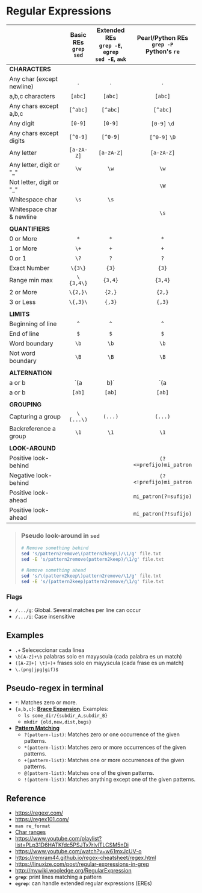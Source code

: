 # Regular Expressions


| | Basic REs<br>`grep`<br>`sed` | Extended REs<br>`grep -E`, `egrep`<br>`sed -E`, `awk` | Pearl/Python REs<br>`grep -P`<br>Python's `re` |
|---------------------------|:-----------:|:-----------:|:---------------:|
| **CHARACTERS**            |             |             |                 |
| Any char (except newline) | `.`         | `.`         | `.`             |
| a,b,c characters          | `[abc]`     | `[abc]`     | `[abc]`         |
| Any chars except a,b,c    | `[^abc]`    | `[^abc]`    | `[^abc]`        |
| Any digit                 | `[0-9]`     | `[0-9]`     | `[0-9]` `\d`    |
| Any chars except digits   | `[^0-9]`    | `[^0-9]`    | `[^0-9]` `\D`   |
| Any letter                | `[a-zA-Z]`  | `[a-zA-Z]`  | `[a-zA-Z]`      |
| Any letter, digit or "_"  | `\w`        | `\w`        | `\w`            |
| Not letter, digit or "_"  |             |             | `\W`            |
| Whitespace char           | `\s`        | `\s`        |                 |
| Whitespace char & newline |             |             | `\s`            |
|                           |             |             |                 |
| **QUANTIFIERS**           |             |             |                 |
| 0 or More                 | `*`         | `*`         | `*`             |
| 1 or More                 | `\+`        | `+`         | `+`             |
| 0 or 1                    | `\?`        | `?`         | `?`             |
| Exact Number              | `\{3\}`     | `{3}`       | `{3}`           |
| Range min max             | `\{3,4\}`   | `{3,4}`     | `{3,4}`         |
| 2 or More                 | `\{2,}\`    | `{2,}`      | `{2,}`          |
| 3 or Less                 | `\{,3}\`    | `{,3}`      | `{,3}`          |
|                           |             |             |                 |
| **LIMITS**                |             |             |                 |
| Beginning of line         | `^`         | `^`         | `^`             |
| End of line               | `$`         | `$`         | `$`             |
| Word boundary             | `\b`        | `\b`        | `\b`            |
| Not word boundary         | `\B`        | `\B`        | `\B`            |
|                           |             |             |                 |
| **ALTERNATION**           |             |             |                 |
| a or b                    | `\(a|b\)`   | `(a|b)`     | `(a|b)`         |
| a or b                    | `[ab]`      | `[ab]`      | `[ab]`          |
|                           |             |             |                 |
| **GROUPING**              |             |             |                 |
| Capturing a group         | `\(...\)`   | `(...)`     | `(...)`         |
| Backreference a group     | `\1`        | `\1`        | `\1`            |
|                           |             |             |                 |
| **LOOK-AROUND**           |             |             |                 |
| Positive look-behind      |             |             | `(?<=prefijo)mi_patron` |
| Negative look-behind      |             |             | `(?<!prefijo)mi_patron` |
| Positive look-ahead       |             |             | `mi_patron(?=sufijo)`   |
| Positive look-ahead       |             |             | `mi_patron(?!sufijo)`   |


> ### Pseudo look-around in `sed`
> 
> ```bash
> # Remove something behind
> sed 's/pattern2remove\(pattern2keep\)/\1/g' file.txt
> sed -E 's/pattern2remove(pattern2keep)/\1/g' file.txt
> 
> # Remove something ahead
> sed 's/\(pattern2keep\)pattern2remove/\1/g' file.txt
> sed -E 's/(pattern2keep)pattern2remove/\1/g' file.txt
> ```


### Flags

- `/.../g`: Global. Several matches per line can occur
- `/.../i`: Case insensitive



## Examples

- `.+`     Selececcionar cada linea
- `\b[A-Z]+\b`   palabras solo en mayyscula (cada palabra es un match)
- `([A-Z]+[ \t]+)+` frases solo en mayyscula (cada frase es un match)
- `\.(png|jpg|gif)$`




## Pseudo-regex in terminal
- `*`: Matches zero or more.
- `{a,b,c}`: [**Brace Expansion**](https://www.gnu.org/software/bash/manual/html_node/Brace-Expansion.html). Examples:
  - `ls some_dir/{subdir_A,subdir_B}`
  - `mkdir {old,new,dist,bugs}`
- [**Pattern Matching**](https://www.gnu.org/software/bash/manual/html_node/Pattern-Matching.html)
  - `?(pattern-list)`: Matches zero or one occurrence of the given patterns.
  - `*(pattern-list)`: Matches zero or more occurrences of the given patterns.
  - `+(pattern-list)`: Matches one or more occurrences of the given patterns.
  - `@(pattern-list)`: Matches one of the given patterns.
  - `!(pattern-list)`: Matches anything except one of the given patterns.




## Reference

- https://regexr.com/
- https://regex101.com/
- `man re_format`
- [Char ranges](https://blog.robertelder.org/character-ranges-class-negation-regular-expressions)
- https://www.youtube.com/playlist?list=PLp31D6HATKfdc5PSJTx7rIvlTLCSM5nDi
- https://www.youtube.com/watch?v=w61mxJcUV-o
- https://remram44.github.io/regex-cheatsheet/regex.html
- https://linuxize.com/post/regular-expressions-in-grep
- http://mywiki.wooledge.org/RegularExpression
- **`grep`**: print lines matching a pattern
- **`egrep`**: can handle extended regular expressions (EREs)
